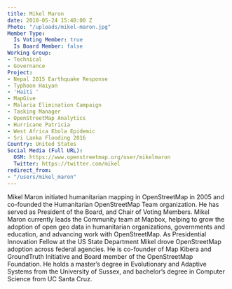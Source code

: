 ```yaml
---
title: Mikel Maron
date: 2010-05-24 15:40:00 Z
Photo: "/uploads/mikel-maron.jpg"
Member Type:
  Is Voting Member: true
  Is Board Member: false
Working Group:
- Technical
- Governance
Project:
- Nepal 2015 Earthquake Response
- Typhoon Haiyan
- 'Haiti '
- MapGive
- Malaria Elimination Campaign
- Tasking Manager
- OpenStreetMap Analytics
- Hurricane Patricia
- West Africa Ebola Epidemic
- Sri Lanka Flooding 2016
Country: United States
Social Media (Full URL):
  OSM: https://www.openstreetmap.org/user/mikelmaron
  Twitter: https://twitter.com/mikel
redirect_from:
- "/users/mikel_maron"
---
```


Mikel Maron initiated humanitarian mapping in OpenStreetMap in 2005 and co-founded the Humanitarian OpenStreetMap Team organization. He has served as President of the Board, and Chair of Voting Members. Mikel Maron currently leads the Community team at Mapbox, helping to grow the adoption of open geo data in humanitarian organizations, governments and education, and advancing work with OpenStreetMap. As Presidential Innovation Fellow at the US State Department Mikel drove OpenStreetMap adoption across federal agencies. He is co-founder of Map Kibera and GroundTruth Initiative and Board member of the OpenStreetMap Foundation. He holds a master’s degree in Evolutionary and Adaptive Systems from the University of Sussex, and bachelor’s degree in Computer Science from UC Santa Cruz.